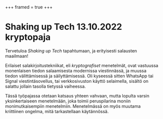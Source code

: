 +++
framed = true
+++

# Shaking up Tech 13.10.2022 kryptopaja

Tervetuloa *Shaking up Tech* tapahtumaan, ja erityisesti salausten maailmaan!


Erilaiset salakirjoitustekniikat, eli *kryptografiset* menetelmät, ovat vastuussa monenlaisen tiedon salaamisesta modernissa viestinnässä, ja muussa tiedon välittämisessä ja säilyttämisessä.
Oli kyseessä sitten WhatsApp tai Signal viestintäsovellus, tai verkkosivuston käyttö selaimella, sisältö on salattu jollain tasolla tietyssä vaiheessa.

Tässä työpajassa otetaan katsaus yhteen vahvaan, mutta lopulta varsin yksinkertaiseen menetelmään, joka toimii peruspilarina moniin monimutkaisempiin menetelmiin.
Menetelmässä on myös muutama kriittiinen ongelma, mitä tarkastellaan käytännössä.



